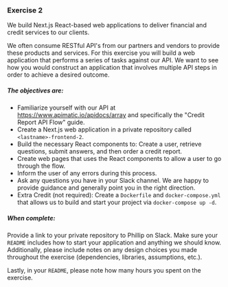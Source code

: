 ### Exercise 2

We build Next.js React-based web applications to deliver financial and credit services to our clients.

We often consume RESTful API's from our partners and vendors to provide these products and services. For this exercise you will build a web application that performs a series of tasks against our API. We want to see how you would construct an application that involves multiple API steps in order to achieve a desired outcome.

##### The objectives are:

- Familiarize yourself with our API at https://www.apimatic.io/apidocs/array and specifically the "Credit Report API Flow" guide.
- Create a Next.js web application in a private repository called `<lastname>-frontend-2`.
- Build the necessary React components to: Create a user, retrieve questions, submit answers, and then order a credit report.
- Create web pages that uses the React components to allow a user to go through the flow.
- Inform the user of any errors during this process.
- Ask any questions you have in your Slack channel. We are happy to provide guidance and generally point you in the right direction.
- Extra Credit (not required): Create a `Dockerfile` and `docker-compose.yml` that allows us to build and start your project via `docker-compose up -d`. 

##### When complete:

Provide a link to your private repository to Phillip on Slack. Make sure your `README` includes how to start your application and anything we should know. Additionally, please include notes on any design choices you made throughout the exercise (dependencies, libraries, assumptions, etc.).

Lastly, in your `README`, please note how many hours you spent on the exercise.